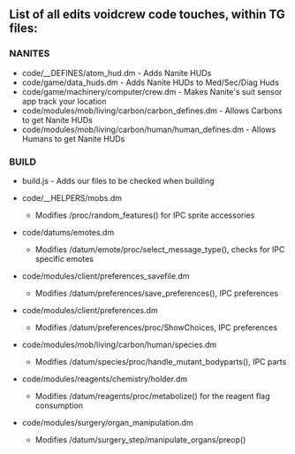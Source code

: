 ## List of all edits voidcrew code touches, within TG files:

### NANITES
- code/__DEFINES/atom_hud.dm - Adds Nanite HUDs
- code/game/data_huds.dm - Adds Nanite HUDs to Med/Sec/Diag Huds
- code/game/machinery/computer/crew.dm - Makes Nanite's suit sensor app track your location
- code/modules/mob/living/carbon/carbon_defines.dm - Allows Carbons to get Nanite HUDs
- code/modules/mob/living/carbon/human/human_defines.dm - Allows Humans to get Nanite HUDs

### BUILD
- build.js - Adds our files to be checked when building

- code/__HELPERS/mobs.dm
	- Modifies /proc/random_features() for IPC sprite accessories
- code/datums/emotes.dm
	- Modifies /datum/emote/proc/select_message_type(), checks for IPC specific emotes
- code/modules/client/preferences_savefile.dm
	- Modifies /datum/preferences/save_preferences(), IPC preferences
- code/modules/client/preferences.dm
	- Modifies /datum/preferences/proc/ShowChoices, IPC preferences
- code/modules/mob/living/carbon/human/species.dm
	- Modifies /datum/species/proc/handle_mutant_bodyparts(), IPC parts
- code/modules/reagents/chemistry/holder.dm
	- Modifies /datum/reagents/proc/metabolize() for the reagent flag consumption
- code/modules/surgery/organ_manipulation.dm
	- Modifies /datum/surgery_step/manipulate_organs/preop()

